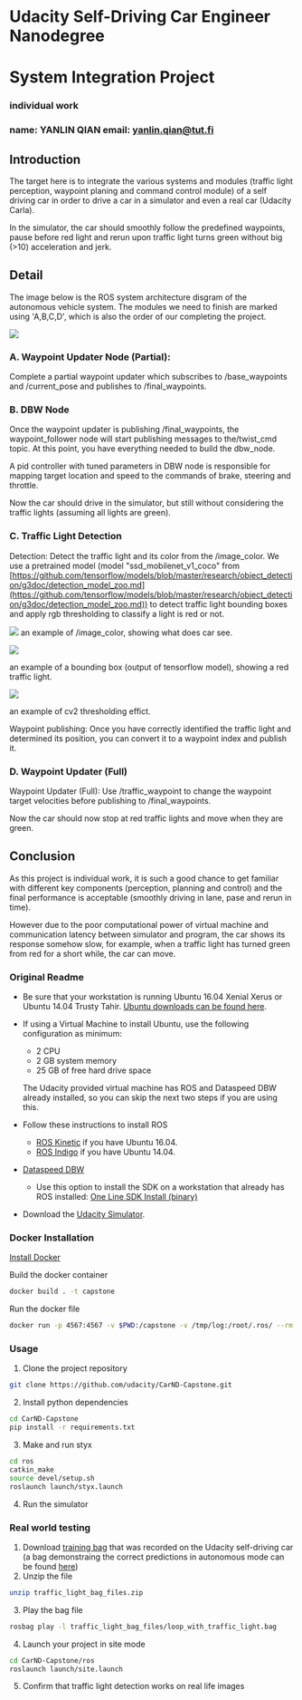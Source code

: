 
# Udacity Self-Driving Car Engineer Nanodegree
# System Integration Project

### individual work
### name: YANLIN QIAN email: yanlin.qian@tut.fi

## Introduction

The target here is to integrate the various systems and modules (traffic light perception, waypoint planing and command control module) of a self driving car in order to drive a car in a simulator and even a real car (Udacity Carla). 

In the simulator, the car should smoothly follow the predefined waypoints, pause before red light and rerun upon traffic light turns green without big (>10) acceleration and jerk.

## Detail
 
The image below is the ROS system architecture disgram of the autonomous vehicle system. The modules we need to finish are marked using 'A,B,C,D', which is also the order of our completing the project.


![](final-project-ros-graph-v2.png)


### A. Waypoint Updater Node (Partial):

 Complete a partial waypoint updater which subscribes to /base_waypoints and /current_pose and publishes to /final_waypoints.
 
### B. DBW Node
 Once the waypoint updater is publishing /final_waypoints, the waypoint_follower node will start publishing messages to the/twist_cmd topic. At this point, you have everything needed to build the dbw_node. 
 
 A pid controller with tuned parameters in DBW node is responsible for mapping target location and speed to the commands of brake, steering and throttle.
 
 Now the car should drive in the simulator, but still without considering the traffic lights (assuming all lights are green). 

### C. Traffic Light Detection

   Detection: Detect the traffic light and its color from the /image_color. We use a pretrained model (model "ssd_mobilenet_v1_coco" from [https://github.com/tensorflow/models/blob/master/research/object_detection/g3doc/detection_model_zoo.md](https://github.com/tensorflow/models/blob/master/research/object_detection/g3doc/detection_model_zoo.md)) to detect traffic light bounding boxes and apply rgb thresholding to classify a light is red or not.
   
   
![](ros/src/tl_detector/firstimage.png) 
an example of /image_color, showing what does car see.
		
![](ros/src/tl_detector/firstincet0_red.png) 

an example of a bounding box (output of tensorflow model), showing a red traffic light.

![](ros/src/tl_detector/red_thresh.png) 

an example of cv2 thresholding effict.
   
   Waypoint publishing: Once you have correctly identified the traffic light and determined its position, you can convert it to a waypoint index and publish it.



### D. Waypoint Updater (Full)

Waypoint Updater (Full): Use /traffic_waypoint to change the waypoint target velocities before publishing to /final_waypoints. 

Now the car should now stop at red traffic lights and move when they are green.


## Conclusion

As this project is individual work, it is such a good chance to get familiar with different key components (perception, planning and control) and the final performance is acceptable (smoothly driving in lane, pase and rerun in time). 

However due to the poor computational power of virtual machine and communication latency between simulator and program, the car shows its response somehow slow, for example, when a traffic light has turned green from red for a short while, the car can move. 

### Original Readme

* Be sure that your workstation is running Ubuntu 16.04 Xenial Xerus or Ubuntu 14.04 Trusty Tahir. [Ubuntu downloads can be found here](https://www.ubuntu.com/download/desktop).
* If using a Virtual Machine to install Ubuntu, use the following configuration as minimum:
  * 2 CPU
  * 2 GB system memory
  * 25 GB of free hard drive space

  The Udacity provided virtual machine has ROS and Dataspeed DBW already installed, so you can skip the next two steps if you are using this.

* Follow these instructions to install ROS
  * [ROS Kinetic](http://wiki.ros.org/kinetic/Installation/Ubuntu) if you have Ubuntu 16.04.
  * [ROS Indigo](http://wiki.ros.org/indigo/Installation/Ubuntu) if you have Ubuntu 14.04.
* [Dataspeed DBW](https://bitbucket.org/DataspeedInc/dbw_mkz_ros)
  * Use this option to install the SDK on a workstation that already has ROS installed: [One Line SDK Install (binary)](https://bitbucket.org/DataspeedInc/dbw_mkz_ros/src/81e63fcc335d7b64139d7482017d6a97b405e250/ROS_SETUP.md?fileviewer=file-view-default)
* Download the [Udacity Simulator](https://github.com/udacity/CarND-Capstone/releases).

### Docker Installation
[Install Docker](https://docs.docker.com/engine/installation/)

Build the docker container
```bash
docker build . -t capstone
```

Run the docker file
```bash
docker run -p 4567:4567 -v $PWD:/capstone -v /tmp/log:/root/.ros/ --rm -it capstone
```

### Usage

1. Clone the project repository
```bash
git clone https://github.com/udacity/CarND-Capstone.git
```

2. Install python dependencies
```bash
cd CarND-Capstone
pip install -r requirements.txt
```
3. Make and run styx
```bash
cd ros
catkin_make
source devel/setup.sh
roslaunch launch/styx.launch
```
4. Run the simulator

### Real world testing
1. Download [training bag](https://drive.google.com/file/d/0B2_h37bMVw3iYkdJTlRSUlJIamM/view?usp=sharing) that was recorded on the Udacity self-driving car (a bag demonstraing the correct predictions in autonomous mode can be found [here](https://drive.google.com/open?id=0B2_h37bMVw3iT0ZEdlF4N01QbHc))
2. Unzip the file
```bash
unzip traffic_light_bag_files.zip
```
3. Play the bag file
```bash
rosbag play -l traffic_light_bag_files/loop_with_traffic_light.bag
```
4. Launch your project in site mode
```bash
cd CarND-Capstone/ros
roslaunch launch/site.launch
```
5. Confirm that traffic light detection works on real life images
